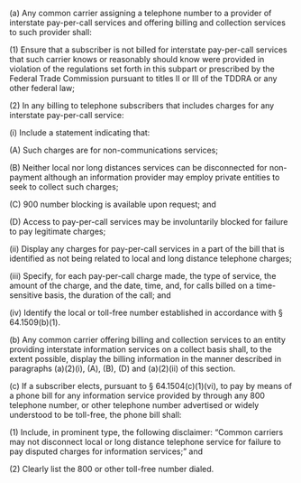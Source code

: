 (a) Any common carrier assigning a telephone number to a provider of interstate pay-per-call services and offering billing and collection services to such provider shall:

(1) Ensure that a subscriber is not billed for interstate pay-per-call services that such carrier knows or reasonably should know were provided in violation of the regulations set forth in this subpart or prescribed by the Federal Trade Commission pursuant to titles II or III of the TDDRA or any other federal law;

(2) In any billing to telephone subscribers that includes charges for any interstate pay-per-call service:

(i) Include a statement indicating that:

(A) Such charges are for non-communications services;

(B) Neither local nor long distances services can be disconnected for non-payment although an information provider may employ private entities to seek to collect such charges;

(C) 900 number blocking is available upon request; and

(D) Access to pay-per-call services may be involuntarily blocked for failure to pay legitimate charges;

(ii) Display any charges for pay-per-call services in a part of the bill that is identified as not being related to local and long distance telephone charges;

(iii) Specify, for each pay-per-call charge made, the type of service, the amount of the charge, and the date, time, and, for calls billed on a time-sensitive basis, the duration of the call; and

(iv) Identify the local or toll-free number established in accordance with § 64.1509(b)(1).

(b) Any common carrier offering billing and collection services to an entity providing interstate information services on a collect basis shall, to the extent possible, display the billing information in the manner described in paragraphs (a)(2)(i), (A), (B), (D) and (a)(2)(ii) of this section.

(c) If a subscriber elects, pursuant to § 64.1504(c)(1)(vi), to pay by means of a phone bill for any information service provided by through any 800 telephone number, or other telephone number advertised or widely understood to be toll-free, the phone bill shall:

(1) Include, in prominent type, the following disclaimer: “Common carriers may not disconnect local or long distance telephone service for failure to pay disputed charges for information services;” and

(2) Clearly list the 800 or other toll-free number dialed.

